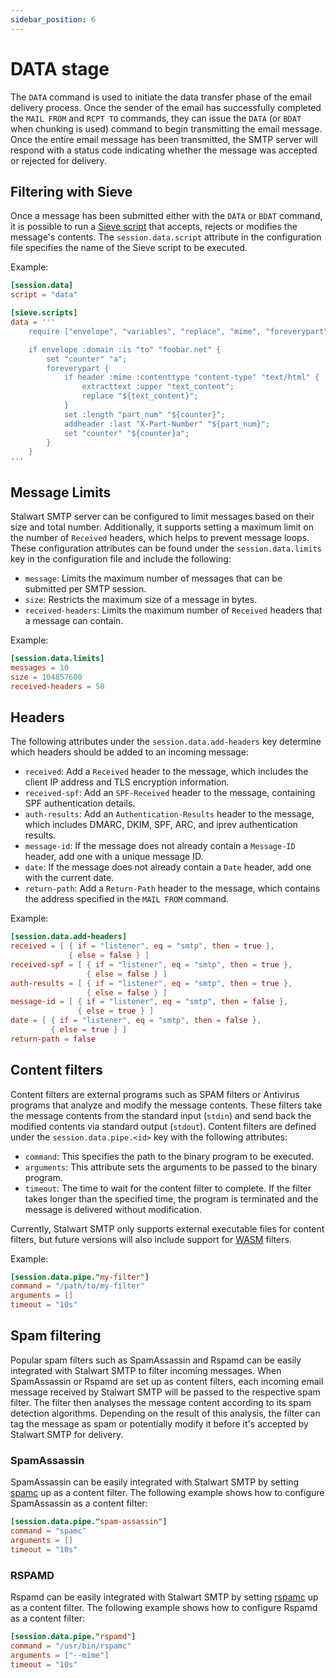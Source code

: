 ```yaml
---
sidebar_position: 6
---
```


# DATA stage

The `DATA` command is used to initiate the data transfer phase of the email delivery process. Once the sender of the email has successfully completed the `MAIL FROM` and `RCPT TO` commands, they can issue the `DATA` (or `BDAT` when chunking is used) command to begin transmitting the email message. Once the entire email message has been transmitted, the SMTP server will respond with a status code indicating whether the message was accepted or rejected for delivery.

## Filtering with Sieve

Once a message has been submitted either with the `DATA` or `BDAT` command, it is possible to run a [Sieve script](/docs/smtp/inbound/sieve) that accepts, rejects or modifies the message's contents. The `session.data.script` attribute in the configuration file specifies the name of the Sieve script to be executed.

Example:

```toml
[session.data]
script = "data"

[sieve.scripts]
data = '''
    require ["envelope", "variables", "replace", "mime", "foreverypart", "editheader", "extracttext"];

    if envelope :domain :is "to" "foobar.net" {
        set "counter" "a";
        foreverypart {
            if header :mime :contenttype "content-type" "text/html" {
                extracttext :upper "text_content";
                replace "${text_content}";
            }
            set :length "part_num" "${counter}";
            addheader :last "X-Part-Number" "${part_num}";
            set "counter" "${counter}a";
        }
    }
'''
```

## Message Limits

Stalwart SMTP server can be configured to limit messages based on their size and total number. Additionally, it supports setting a maximum limit on the number of `Received` headers, which helps to prevent message loops. These configuration attributes can be found under the `session.data.limits` key in the configuration file and include the following:

- `message`: Limits the maximum number of messages that can be submitted per SMTP session.
- `size`: Restricts the maximum size of a message in bytes.
- `received-headers`: Limits the maximum number of `Received` headers that a message can contain.

Example:

```toml
[session.data.limits]
messages = 10
size = 104857600
received-headers = 50
```

## Headers

The following attributes under the `session.data.add-headers` key determine which headers should be added to an incoming message:

- `received`: Add a `Received` header to the message, which includes the client IP address and TLS encryption information.
- `received-spf`: Add an `SPF-Received` header to the message, containing SPF authentication details.
- `auth-results`: Add an `Authentication-Results` header to the message, which includes DMARC, DKIM, SPF, ARC, and iprev authentication results.
- `message-id`: If the message does not already contain a `Message-ID` header, add one with a unique message ID.
- `date`: If the message does not already contain a `Date` header, add one with the current date.
- `return-path`: Add a `Return-Path` header to the message, which contains the address specified in the `MAIL FROM` command.

Example:

```toml
[session.data.add-headers]
received = [ { if = "listener", eq = "smtp", then = true }, 
             { else = false } ]
received-spf = [ { if = "listener", eq = "smtp", then = true }, 
                 { else = false } ]
auth-results = [ { if = "listener", eq = "smtp", then = true }, 
                 { else = false } ]
message-id = [ { if = "listener", eq = "smtp", then = false }, 
               { else = true } ]
date = [ { if = "listener", eq = "smtp", then = false }, 
         { else = true } ]
return-path = false
```

## Content filters

Content filters are external programs such as SPAM filters or Antivirus programs that analyze and modify the message contents. These filters take the message contents from the standard input (`stdin`) and send back the modified contents via standard output (`stdout`). Content filters are defined under the `session.data.pipe.<id>` key with the following attributes:

- `command`: This specifies the path to the binary program to be executed.
- `arguments`: This attribute sets the arguments to be passed to the binary program.
- `timeout`: The time to wait for the content filter to complete. If the filter takes longer than the specified time, the program is terminated and the message is delivered without modification.

Currently, Stalwart SMTP only supports external executable files for content filters, but future versions will also include support for [WASM](https://en.wikipedia.org/wiki/WebAssembly) filters.

Example:

```toml
[session.data.pipe."my-filter"]
command = "/path/to/my-filter"
arguments = []
timeout = "10s"
```

## Spam filtering

Popular spam filters such as SpamAssassin and Rspamd can be easily integrated with Stalwart SMTP to filter incoming messages. When SpamAssassin or Rspamd are set up as content filters, each incoming email message received by Stalwart SMTP will be passed to the respective spam filter. The filter then analyses the message content according to its spam detection algorithms. Depending on the result of this analysis, the filter can tag the message as spam or potentially modify it before it's accepted by Stalwart SMTP for delivery.

### SpamAssassin

SpamAssassin can be easily integrated with Stalwart SMTP by setting [spamc](https://spamassassin.apache.org/full/3.1.x/doc/spamc.html) up as a content filter. The following example shows how to configure SpamAssassin as a content filter:

```toml
[session.data.pipe."spam-assassin"]
command = "spamc"
arguments = []
timeout = "10s"
```

### RSPAMD

Rspamd can be easily integrated with Stalwart SMTP by setting [rspamc](https://rspamd.com/doc/integration.html#lda-mode) up as a content filter. The following example shows how to configure Rspamd as a content filter:

```toml
[session.data.pipe."rspamd"]
command = "/usr/bin/rspamc"
arguments = ["--mime"]
timeout = "10s"
```

